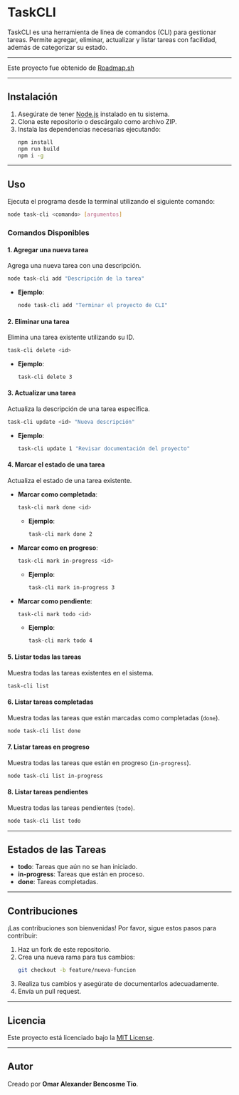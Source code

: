 # TaskCLI

TaskCLI es una herramienta de línea de comandos (CLI) para gestionar tareas. Permite agregar, eliminar, actualizar y listar tareas con facilidad, además de categorizar su estado.

---

Este proyecto fue obtenido de [Roadmap.sh](https://roadmap.sh/projects/task-tracker)

---



## **Instalación**

1. Asegúrate de tener [Node.js](https://nodejs.org) instalado en tu sistema.
2. Clona este repositorio o descárgalo como archivo ZIP.
3. Instala las dependencias necesarias ejecutando:
   ```bash
   npm install
   npm run build
   npm i -g
   ```

---

## **Uso**

Ejecuta el programa desde la terminal utilizando el siguiente comando:

```bash
node task-cli <comando> [argumentos]
```

### **Comandos Disponibles**

#### **1. Agregar una nueva tarea**
Agrega una nueva tarea con una descripción.

```bash
node task-cli add "Descripción de la tarea"
```
- **Ejemplo**:
  ```bash
  node task-cli add "Terminar el proyecto de CLI"
  ```

#### **2. Eliminar una tarea**
Elimina una tarea existente utilizando su ID.

```bash
task-cli delete <id>
```
- **Ejemplo**:
  ```bash
  task-cli delete 3
  ```

#### **3. Actualizar una tarea**
Actualiza la descripción de una tarea específica.

```bash
task-cli update <id> "Nueva descripción"
```
- **Ejemplo**:
  ```bash
  task-cli update 1 "Revisar documentación del proyecto"
  ```

#### **4. Marcar el estado de una tarea**
Actualiza el estado de una tarea existente.

- **Marcar como completada**:
  ```bash
  task-cli mark done <id>
  ```
  - **Ejemplo**:
    ```bash
    task-cli mark done 2
    ```

- **Marcar como en progreso**:
  ```bash
  task-cli mark in-progress <id>
  ```
  - **Ejemplo**:
    ```bash
    task-cli mark in-progress 3
    ```

- **Marcar como pendiente**:
  ```bash
  task-cli mark todo <id>
  ```
  - **Ejemplo**:
    ```bash
    task-cli mark todo 4
    ```

#### **5. Listar todas las tareas**
Muestra todas las tareas existentes en el sistema.

```bash
task-cli list
```

#### **6. Listar tareas completadas**
Muestra todas las tareas que están marcadas como completadas (`done`).

```bash
node task-cli list done
```

#### **7. Listar tareas en progreso**
Muestra todas las tareas que están en progreso (`in-progress`).

```bash
node task-cli list in-progress
```

#### **8. Listar tareas pendientes**
Muestra todas las tareas pendientes (`todo`).

```bash
node task-cli list todo
```

---

## **Estados de las Tareas**

- **todo**: Tareas que aún no se han iniciado.
- **in-progress**: Tareas que están en proceso.
- **done**: Tareas completadas.

---

## **Contribuciones**

¡Las contribuciones son bienvenidas! Por favor, sigue estos pasos para contribuir:

1. Haz un fork de este repositorio.
2. Crea una nueva rama para tus cambios:
   ```bash
   git checkout -b feature/nueva-funcion
   ```
3. Realiza tus cambios y asegúrate de documentarlos adecuadamente.
4. Envía un pull request.

---

## **Licencia**

Este proyecto está licenciado bajo la [MIT License](LICENSE).

---

## **Autor**

Creado por **Omar Alexander Bencosme Tio**.

